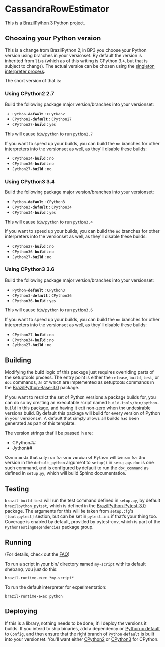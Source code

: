 # CassandraRowEstimator

This is a [BrazilPython 3](https://w.amazon.com/bin/view/BrazilPython3/) Python project.

## Choosing your Python version

This is a change from BrazilPython 2; in BP3 you choose your Python version
using branches in your versionset. By default the version is inherited from
`live` (which as of this writing is CPython 3.4, but that is subject to change).
The actual version can be chosen using the [singleton interpreter process](https://w.amazon.com/index.php/BuilderTools/LiveCuration/SingletonInterpreters).

The short version of that is:

### Using CPython2 2.7

Build the following package major version/branches into your versionset:

* `Python-`**`default`** : `CPython2`
* `CPython2-`**`default`** : `CPython27`
* `CPython27-`**`build`** : `yes`

This will cause `bin/python` to run `python2.7`

If you want to speed up your builds, you can build the `no` branches for other
interpreters into the versionset as well, as they'll disable these builds:

* `CPython34-`**`build`** : `no`
* `CPython36-`**`build`** : `no`
* `Jython27-`**`build`** : `no`

### Using CPython3 3.4

Build the following package major version/branches into your versionset:

* `Python-`**`default`** : `CPython3`
* `CPython3-`**`default`** : `CPython34`
* `CPython34-`**`build`** : `yes`

This will cause `bin/python` to run `python3.4`

If you want to speed up your builds, you can build the `no` branches for other
interpreters into the versionset as well, as they'll disable these builds:

* `CPython27-`**`build`** : `no`
* `CPython36-`**`build`** : `no`
* `Jython27-`**`build`** : `no`

### Using CPython3 3.6

Build the following package major version/branches into your versionset:

* `Python-`**`default`** : `CPython3`
* `CPython3-`**`default`** : `CPython36`
* `CPython36-`**`build`** : `yes`

This will cause `bin/python` to run `python3.6`

If you want to speed up your builds, you can build the `no` branches for other
interpreters into the versionset as well, as they'll disable these builds:

* `CPython27-`**`build`** : `no`
* `CPython34-`**`build`** : `no`
* `Jython27-`**`build`** : `no`

## Building

Modifying the build logic of this package just requires overriding parts of the
setuptools process. The entry point is either the `release`, `build`, `test`, or
`doc` commands, all of which are implemented as setuptools commands in
the [BrazilPython-Base-3.0](https://code.amazon.com/packages/BrazilPython-Base/releases) 
package.

If you want to restrict the set of Python versions a package builds for, you can
do so by creating an executable script named `build-tools/bin/python-build` in
this package, and having it exit non-zero when the undesirable versions build.
By default this package will build for every version of Python in your
versionset. A default that simply allows all builds has been generated as part
of this template.

The version strings that'll be passed in are:

* CPython##
* Jython##

Commands that only run for one version of Python will be run for the version in
the `default_python` argument to `setup()` in `setup.py`. `doc` is one such
command, and is configured by default to run the `doc_command` as defined in
`setup.py`, which will build Sphinx documentation.

## Testing

`brazil-build test` will run the test command defined in `setup.py`, by default `brazilpython_pytest`, which is defined in the [BrazilPython-Pytest-3.0](https://code.amazon.com/packages/BrazilPython-Pytest/releases) package. The arguments for this will be taken from `setup.cfg`'s `[tool:pytest]` section, but can be set in `pytest.ini` if that's your thing too. Coverage is enabled by default, provided by pytest-cov, which is part of the `PythonTestingDependencies` package group.

## Running

(For details, check out the [FAQ](https://w.amazon.com/bin/view/BrazilPython3/FAQ/#HHowdoIrunaninterpreterinmypackage3F))

To run a script in your bin/ directory named `my-script` with its default
shebang, you just do this:

`brazil-runtime-exec *my-script*`

To run the default interpreter for experimentation:

`brazil-runtime-exec python`

## Deploying

If this is a library, nothing needs to be done; it'll deploy the versions it builds. If you intend to ship binaries, add a dependency on [Python = default](https://devcentral.amazon.com/ac/brazil/directory/package/majorVersionSummary/Python?majorVersion=default) to `Config`, and then ensure that the right branch of `Python-default` is built into your versionset. You'll want either [CPython2](https://code.amazon.com/packages/Python/trees/CPython2) or [CPython3](https://code.amazon.com/packages/Python/trees/CPython3) for CPython.
